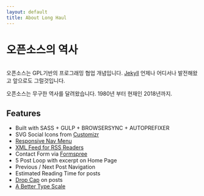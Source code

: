 ```yaml
---
layout: default
title: About Long Haul
---
```


<div class="post">
	<h1 class="pageTitle">오픈소스의 역사</h1>
	<img src="{{ '/assets/img/touring.jpg' | prepend: site.baseurl }}" alt="">
	<p class="intro">오픈소스는 GPL기반의 프로그래밍 협업 개념입니다. <a href="http://jekyllrb.com">Jekyll</a> 언제나 어디서나 발전해왔고 앞으로도 그럴것입니다.</p>
	<p>오픈소스는 무구한 역사를 달려왔습니다. 1980년 부터 현재인 2018년까지. </p>
	<h2>Features</h2>
	<ul>
		<li>Built with SASS + GULP + BROWSERSYNC + AUTOPREFIXER</li>
  		<li>SVG Social Icons from <a href="http://customizr.net/icons/">Customizr</a></li>
  		<li><a href="http://responsive-nav.com/">Responsive Nav Menu</a></li>
  		<li><a href="https://github.com/snaptortoise/jekyll-rss-feeds">XML Feed for RSS Readers</a></li>
  		<li>Contact Form via <a href="http://formspree.io/">Formspree</a></li>
      <li>5 Post Loop with excerpt on Home Page</li>
  		<li>Previous / Next Post Navigation</li>
      <li>Estimated Reading Time for posts</li>
  		<li><a href="https://github.com/adobe-webplatform/dropcap.js">Drop Cap</a> on posts</li>
  		<li><a href="http://typecast.com/blog/a-more-modern-scale-for-web-typography">A Better Type Scale</a></li>
  	</ul>
</div>
